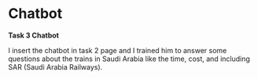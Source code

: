# Chatbot

**Task 3 Chatbot**


I insert the chatbot in task 2 page and I trained him to answer some questions about the trains in Saudi Arabia like the time, cost, and including SAR (Saudi Arabia Railways).
